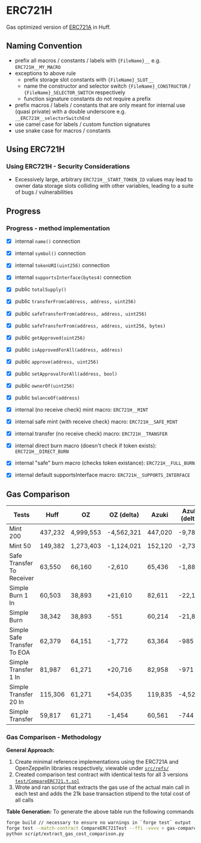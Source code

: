 # ERC721H

Gas optimized version of [ERC721A](https://github.com/chiru-labs/ERC721a) in
Huff.

## Naming Convention
- prefix all macros / constants / labels with `{FileName}__` e.g. `ERC721H__MY_MACRO`
- exceptions to above rule
  - prefix storage slot constants with `{FileName}_SLOT__`
  - name the constructor and selector switch `{FileName}_CONSTRUCTOR` / `{FileName}_SELECTOR_SWITCH` respectively
  - function signature constants do not require a prefix
- prefix macros / labels / constants that are only meant for internal use (quasi
  private) with a double underscore e.g. `__ERC721H__selectorSwitchEnd`
- use camel case for labels / custom function signatures
- use snake case for macros / constants

## Using ERC721H
### Using ERC721H - Security Considerations
- Excessively large, arbitrary `ERC721H__START_TOKEN_ID` values may lead to
  owner data storage slots colliding with other variables, leading to a suite of
  bugs / vulnerabilities

## Progress

### Progress - method implementation
- [x] internal `name()` connection
- [x] internal `symbol()` connection
- [x] internal `tokenURI(uint256)` connection
- [x] internal `supportsInterface(bytes4)` connection

- [x] public `totalSupply()`
- [x] public `transferFrom(address, address, uint256)`
- [x] public `safeTransferFrom(address, address, uint256)`
- [x] public `safeTransferFrom(address, address, uint256, bytes)`
- [x] public `getApproved(uint256)`
- [x] public `isApprovedForAll(address, address)`
- [x] public `approve(address, uint256)`
- [x] public `setApprovalForAll(address, bool)`
- [x] public `ownerOf(uint256)`
- [x] public `balanceOf(address)`

- [x] internal (no receive check) mint macro: `ERC721H__MINT`
- [x] internal safe mint (with receive check) macro: `ERC721H__SAFE_MINT`
- [x] internal transfer (no receive check) macro: `ERC721H__TRANSFER`
- [x] internal direct burn macro (doesn't check if token exists): `ERC721H__DIRECT_BURN`
- [x] internal "safe" burn macro (checks token existance): `ERC721H__FULL_BURN`
- [x] internal default supportsInterface macro: `ERC721H__SUPPORTS_INTERFACE`

## Gas Comparison
|                      Tests|    Huff|        OZ| OZ (delta)|   Azuki|Azuki (delta)|
|---------------------------|--------|----------|-----------|--------|-------------|
|                   Mint 200| 437,232| 4,999,553| -4,562,321| 447,020|       -9,788|
|                    Mint 50| 149,382| 1,273,403| -1,124,021| 152,120|       -2,738|
|  Safe Transfer To Receiver|  63,550|    66,160|     -2,610|  65,436|       -1,886|
|           Simple Burn 1 In|  60,503|    38,893|    +21,610|  82,611|      -22,108|
|                Simple Burn|  38,342|    38,893|       -551|  60,214|      -21,872|
|Simple Safe Transfer To EOA|  62,379|    64,151|     -1,772|  63,364|         -985|
|       Simple Transfer 1 In|  81,987|    61,271|    +20,716|  82,958|         -971|
|      Simple Transfer 20 In| 115,306|    61,271|    +54,035| 119,835|       -4,529|
|            Simple Transfer|  59,817|    61,271|     -1,454|  60,561|         -744|

### Gas Comparison - Methodology
**General Approach:**
1. Create minimal reference implementations using the ERC721A and OpenZeppelin libraries respectively, viewable under [`src/refs/`](src/refs)
2. Created comparison test contract with identical tests for all 3 versions [`test/CompareERC721.t.sol`](test/CompareERC721.t.sol)
3. Wrote and ran script that extracts the gas use of the actual main call in each test and adds the 21k base transaction stipend to the total cost of all calls

**Table Generation:**
To generate the above table run the following commands
```bash
forge build // necessary to ensure no warnings in `forge test` output
forge test --match-contract CompareERC721Test --ffi -vvvv > gas-compare.txt
python script/extract_gas_cost_comparison.py
```
